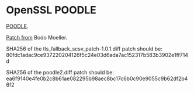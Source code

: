 OpenSSL POODLE
=======

[POODLE](http://googleonlinesecurity.blogspot.no/2014/10/this-poodle-bites-exploiting-ssl-30.html).

[Patch from](https://marc.info/?l=openssl-dev&m=141333049205629&w=2) Bodo Moeller.

SHA256 of the tls_fallback_scsv_patch-1.0.1.diff patch should be: 80fdc1adac9ce937220204126f5c24e03d6ada7ac152317b583b3902e1ff714d

SHA256 of the poodle2.diff patch should be:
ea6f9140e4fe0b2c8b61ae082295b98aec8bc17c6b0c90e9055c9b62df2b46f2